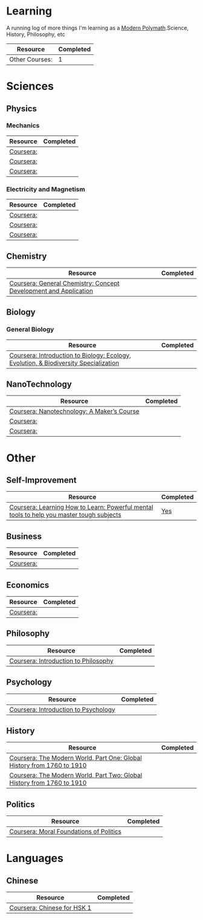 # Learning

A running log of more things I'm learning as a [Modern Polymath](https://medium.com/accelerated-intelligence/modern-polymath-81f882ce52db).Science, History, Philosophy, etc

|Resource|Completed|
|---|---|
|Other Courses: |1|

# Sciences
## Physics
### Mechanics
|Resource|Completed|
|---|---|
|[Coursera: ]()| |
|[Coursera: ]()| |
|[Coursera: ]()| |
### Electricity and Magnetism
|Resource|Completed|
|---|---|
|[Coursera: ]()| |
|[Coursera: ]()| |
|[Coursera: ]()| |

## Chemistry
|Resource|Completed|
|---|---|
|[Coursera: General Chemistry: Concept Development and Application](https://www.coursera.org/learn/general-chemistry)| |

## Biology
### General Biology
|Resource|Completed|
|---|---|
|[Coursera: Introduction to Biology: Ecology, Evolution, & Biodiversity Specialization](https://www.coursera.org/specializations/introduction-to-biology)| |

## NanoTechnology
|Resource|Completed|
|---|---|
|[Coursera: Nanotechnology: A Maker’s Course](https://www.coursera.org/learn/nanotechnology/home/welcome)| |
|[Coursera: ]()| |
|[Coursera: ]()| |

# Other 

## Self-Improvement
|Resource|Completed|
|---|---|
|[Coursera: Learning How to Learn: Powerful mental tools to help you master tough subjects](https://www.coursera.org/learn/learning-how-to-learn)|[Yes](https://coursera.org/share/c37615c59e6721fac0eeb6fcdcc2b663)|

## Business
|Resource|Completed|
|---|---|
|[Coursera: ]()| |

## Economics
|Resource|Completed|
|---|---|
|[Coursera: ]()| |

## Philosophy
|Resource|Completed|
|---|---|
|[Coursera: Introduction to Philosophy](https://www.coursera.org/learn/philosophy)| |

## Psychology
|Resource|Completed|
|---|---|
|[Coursera: Introduction to Psychology](https://www.coursera.org/learn/introduction-psychology)| |

## History
|Resource|Completed|
|---|---|
|[Coursera: The Modern World, Part One: Global History from 1760 to 1910](https://www.coursera.org/learn/modern-world)| |
|[Coursera: The Modern World, Part Two: Global History from 1760 to 1910](https://www.coursera.org/learn/modern-world-2)| |

## Politics
|Resource|Completed|
|---|---|
|[Coursera: Moral Foundations of Politics](https://www.coursera.org/learn/moral-politics)| |

# Languages
## Chinese
|Resource|Completed|
|---|---|
|[Coursera: Chinese for HSK 1](https://www.coursera.org/learn/hsk-1/home/welcome)| |
